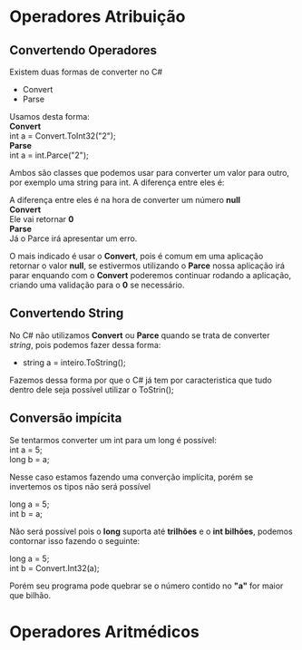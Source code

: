 # Operadores Atribuição
## Convertendo Operadores
Existem duas formas de converter no C#
- Convert
- Parse

Usamos desta forma:<br>
**Convert** <br>
int a = Convert.ToInt32("2");<br>
**Parse**<br>
int a = int.Parce("2");<br>

Ambos são classes que podemos usar para converter um valor para outro, por exemplo uma string para int.
A diferença entre eles é:<br>

A diferença entre eles é na hora de converter um número **null**  <br>
**Convert** <br>
Ele vai retornar **0**<br>
**Parse**<br>
Já o Parce irá apresentar um erro.<br>

O mais indicado é usar o **Convert**, pois é comum em uma aplicação retornar o valor **null**, se estivermos utilizando o **Parce** nossa aplicação irá parar enquando com o **Convert** poderemos continuar rodando a aplicação, criando uma validação para o **0** se necessário.<br>

## Convertendo String<br>
No C# não utilizamos **Convert** ou **Parce** quando se trata de converter _string_, pois podemos fazer dessa forma:<br>
- string a = inteiro.ToString();<br>

Fazemos dessa forma por que o C# já tem por caracteristica que tudo dentro dele seja possível utilizar o ToStrin();<br>

## Conversão impícita
Se tentarmos converter um int para um long é possível:<br>
int a = 5;<br>
long b = a;

Nesse caso estamos fazendo uma converção implícita, porém se invertemos os tipos não será possível

long a = 5;<br>
int b = a;

Não será possível pois o **long** suporta até **trilhões** e o **int bilhões**, podemos contornar isso fazendo o seguinte:

long a = 5;<br>
int b = Convert.Int32(a);

Porém seu programa pode quebrar se o número contido no **"a"** for maior que bilhão.<br>

# Operadores Aritmédicos

